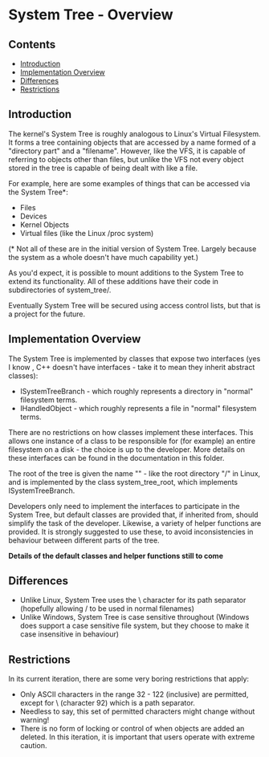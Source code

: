 # System Tree - Overview

## Contents

- [Introduction](#introduction)
- [Implementation Overview](#implementation-overview)
- [Differences](#differences)
- [Restrictions](#restrictions)

## Introduction

The kernel's System Tree is roughly analogous to Linux's Virtual Filesystem. It forms a tree containing objects that
are accessed by a name formed of a "directory part" and a "filename". However, like the VFS, it is capable of referring
to objects other than files, but unlike the VFS not every object stored in the tree is capable of being dealt with like
a file.

For example, here are some examples of things that can be accessed via the System Tree*:

- Files
- Devices
- Kernel Objects
- Virtual files (like the Linux /proc system)

(* Not all of these are in the initial version of System Tree. Largely because the system as a whole doesn't have much
capability yet.)

As you'd expect, it is possible to mount additions to the System Tree to extend its functionality. All of these
additions have their code in subdirectories of system_tree/.

Eventually System Tree will be secured using access control lists, but that is a project for the future.

## Implementation Overview

The System Tree is implemented by classes that expose two interfaces (yes I know , C++ doesn't have interfaces - take
it to mean they inherit abstract classes):

- ISystemTreeBranch - which roughly represents a directory in "normal" filesystem terms.
- IHandledObject - which roughly represents a file in "normal" filesystem terms.

There are no restrictions on how classes implement these interfaces. This allows one instance of a class to be
responsible for (for example) an entire filesystem on a disk - the choice is up to the developer. More details on these
interfaces can be found in the documentation in this folder.

The root of the tree is given the name "\" - like the root directory "/" in Linux, and is implemented by the class
system_tree_root, which implements ISystemTreeBranch.

Developers only need to implement the interfaces to participate in the System Tree, but default classes are provided
that, if inherited from, should simplify the task of the developer. Likewise, a variety of helper functions are
provided. It is strongly suggested to use these, to avoid inconsistencies in behaviour between different parts of the
tree.

**Details of the default classes and helper functions still to come**

## Differences

- Unlike Linux, System Tree uses the \ character for its path separator (hopefully allowing / to be used in normal
  filenames)
- Unlike Windows, System Tree is case sensitive throughout (Windows does support a case sensitive file system, but they
  choose to make it case insensitive in behaviour)

## Restrictions

In its current iteration, there are some very boring restrictions that apply:

- Only ASCII characters in the range 32 - 122 (inclusive) are permitted, except for \ (character 92) which is a path
  separator.
 - Needless to say, this set of permitted characters might change without warning!
- There is no form of locking or control of when objects are added an deleted. In this iteration, it is important that
  users operate with extreme caution.
